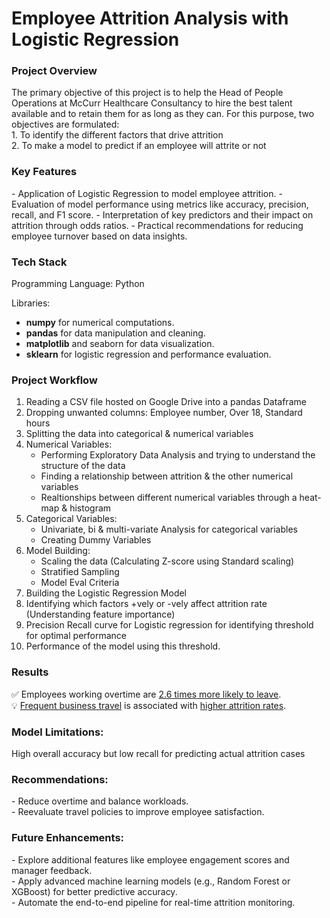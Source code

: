 **<h1>Employee Attrition Analysis with Logistic Regression</h1>**   

<h3>Project Overview</h3>
The primary objective of this project is to help the Head of People Operations at McCurr Healthcare Consultancy to hire the best talent available and to retain them for as long as they can. For this purpose, two objectives are formulated:</br>
1. To identify the different factors that drive attrition</br>
2. To make a model to predict if an employee will attrite or not

<h3>Key Features</h3>
- Application of Logistic Regression to model employee attrition.
- Evaluation of model performance using metrics like accuracy, precision, recall, and F1 score.
- Interpretation of key predictors and their impact on attrition through odds ratios.
- Practical recommendations for reducing employee turnover based on data insights.

<h3>Tech Stack</h3>

Programming Language: Python

Libraries:
- **numpy** for numerical computations.
- **pandas** for data manipulation and cleaning.
- **matplotlib** and seaborn for data visualization.
- **sklearn** for logistic regression and performance evaluation.


<h3>Project Workflow</h3>

1. Reading a CSV file hosted on Google Drive into a pandas Dataframe
2. Dropping unwanted columns: Employee number, Over 18, Standard hours
3. Splitting the data into categorical & numerical variables
4. Numerical Variables:
   - Performing Exploratory Data Analysis and trying to understand the structure of the data
   - Finding a relationship between attrition & the other numerical variables
   - Realtionships between different numerical variables through a heat-map & histogram
5. Categorical Variables: 
   - Univariate, bi & multi-variate Analysis for categorical variables
   - Creating Dummy Variables
6. Model Building:
   - Scaling the data (Calculating Z-score using Standard scaling)
   - Stratified Sampling
   - Model Eval Criteria
7. Building the Logistic Regression Model
8. Identifying which factors +vely or -vely affect attrition rate (Understanding feature importance)
9. Precision Recall curve for Logistic regression for identifying threshold for optimal performance
10. Performance of the model using this threshold.

<h3>Results</h3>
✅ Employees working overtime are <ins>2.6 times more likely to leave</ins>.</br>
💡 <ins>Frequent business travel</ins> is associated with <ins>higher attrition rates</ins>.

<h3>Model Limitations:</h3> High overall accuracy but low recall for predicting actual attrition cases

<h3>Recommendations:</h3>
- Reduce overtime and balance workloads.</br>
- Reevaluate travel policies to improve employee satisfaction.
   
<h3>Future Enhancements:</h3>
- Explore additional features like employee engagement scores and manager feedback.</br>
- Apply advanced machine learning models (e.g., Random Forest or XGBoost) for better predictive accuracy.</br>
- Automate the end-to-end pipeline for real-time attrition monitoring.</br>
